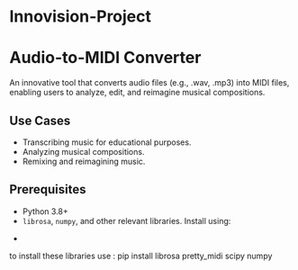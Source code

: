 # Innovision-Project 

# Audio-to-MIDI Converter
An innovative tool that converts audio files (e.g., .wav, .mp3) into MIDI files, enabling users to analyze, edit, and reimagine musical compositions.  

## Use Cases  
- Transcribing music for educational purposes. 
- Analyzing musical compositions. 
- Remixing and reimagining music. 

## Prerequisites  
- Python 3.8+ 
- `librosa`, `numpy`, and other relevant libraries. Install using: 
-  ```bash
to install these libraries use :
pip install librosa pretty_midi scipy numpy

